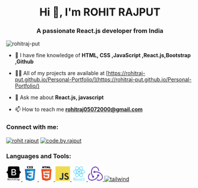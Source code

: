 <h1 align="center">Hi 👋, I'm ROHIT RAJPUT</h1>
<h3 align="center">A passionate React.js developer from India</h3>

<p align="left"> <img src="https://komarev.com/ghpvc/?username=rohitraj-put&label=Profile%20views&color=0e75b6&style=flat" alt="rohitraj-put" /> </p>

- 🌱 I have fine knowledge of **HTML, CSS ,JavaScript ,React.js,Bootstrap ,Github**

- 👨‍💻 All of my projects are available at [https://rohitraj-put.github.io/Personal-Portfolio/](https://rohitraj-put.github.io/Personal-Portfolio/)

- 💬 Ask me about **React.js, javascript**

- 📫 How to reach me **rohitraj05072000@gmail.com**

<h3 align="left">Connect with me:</h3>
<p align="left">
<a href="https://linkedin.com/in/rohit-rajput-31058125b" target="blank"><img align="center" src="https://raw.githubusercontent.com/rahuldkjain/github-profile-readme-generator/master/src/images/icons/Social/linked-in-alt.svg" alt="rohit rajput" height="30" width="40" /></a>
<a href="https://instagram.com/code.by.rajput" target="blank"><img align="center" src="https://raw.githubusercontent.com/rahuldkjain/github-profile-readme-generator/master/src/images/icons/Social/instagram.svg" alt="code.by.rajput" height="30" width="40" /></a>
</p>

<h3 align="left">Languages and Tools:</h3>
<p align="left"> <a href="https://getbootstrap.com" target="_blank" rel="noreferrer"> <img src="https://raw.githubusercontent.com/devicons/devicon/master/icons/bootstrap/bootstrap-plain-wordmark.svg" alt="bootstrap" width="40" height="40"/> </a> <a href="https://www.w3schools.com/css/" target="_blank" rel="noreferrer"> <img src="https://raw.githubusercontent.com/devicons/devicon/master/icons/css3/css3-original-wordmark.svg" alt="css3" width="40" height="40"/> </a> <a href="https://www.w3.org/html/" target="_blank" rel="noreferrer"> <img src="https://raw.githubusercontent.com/devicons/devicon/master/icons/html5/html5-original-wordmark.svg" alt="html5" width="40" height="40"/> </a> <a href="https://developer.mozilla.org/en-US/docs/Web/JavaScript" target="_blank" rel="noreferrer"> <img src="https://raw.githubusercontent.com/devicons/devicon/master/icons/javascript/javascript-original.svg" alt="javascript" width="40" height="40"/> </a> <a href="https://reactjs.org/" target="_blank" rel="noreferrer"> <img src="https://raw.githubusercontent.com/devicons/devicon/master/icons/react/react-original-wordmark.svg" alt="react" width="40" height="40"/> </a> <a href="https://redux.js.org" target="_blank" rel="noreferrer"> <img src="https://raw.githubusercontent.com/devicons/devicon/master/icons/redux/redux-original.svg" alt="redux" width="40" height="40"/> </a> <a href="https://tailwindcss.com/" target="_blank" rel="noreferrer"> <img src="https://www.vectorlogo.zone/logos/tailwindcss/tailwindcss-icon.svg" alt="tailwind" width="40" height="40"/> </a> </p>
